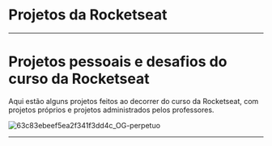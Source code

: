 # Projetos da Rocketseat

---

# Projetos pessoais e desafios do curso da Rocketseat 

Aqui estão alguns projetos feitos ao decorrer do curso da Rocketseat, com projetos próprios e projetos administrados pelos professores.

![63c83ebeef5ea2f341f3dd4c_OG-perpetuo](https://github.com/LucasSch2410/rocketseat/assets/45702317/12512eaf-7b8d-4027-b26b-9b9417ebe8fe)



--- 

